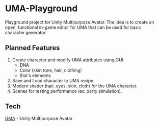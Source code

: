 UMA-Playground
==============

Playground project for Unity Multipurpose Avatar. The idea is to create an open, functional in-game editor for UMA that can be used for basic character generator.

## Planned Features

1. Create character and modify UMA attributes using GUI:
    * DNA
    * Color (skin tone, hair, clothing)
    * Slot's elements
2. Save and Load character to UMA recipe.
3. Modern shader (hair, eyes, skin, cloth) for the UMA character.
4. Scenes for testing performance (ex: party simulation).

## Tech

[UMA](https://github.com/huika/UMA) - Unity Multipurpose Avatar
